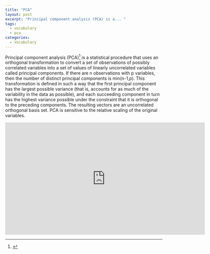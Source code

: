 ```yaml
---
title: "PCA"
layout: post
excerpt: "Principal component analysis (PCA) is a... "
tags:
  - vocabulary 
  - pca
categories:
  - Vocabulary
---
```


Principal component analysis (PCA)[^1] is a statistical procedure that uses an orthogonal transformation to convert a set of observations of possibly correlated variables into a set of values of linearly uncorrelated variables called principal components. If there are n observations with p variables, then the number of distinct principal components is min(n-1,p). This transformation is defined in such a way that the first principal component has the largest possible variance (that is, accounts for as much of the variability in the data as possible), and each succeeding component in turn has the highest variance possible under the constraint that it is orthogonal to the preceding components. The resulting vectors are an uncorrelated orthogonal basis set. PCA is sensitive to the relative scaling of the original variables.



<div class="embed-responsive embed-responsive-16by9">
  <iframe width="640" height="360" src="https://youtu.be/FgakZw6K1QQ" frameborder="0" allowfullscreen></iframe>
</div>




[^1]: <pca>

